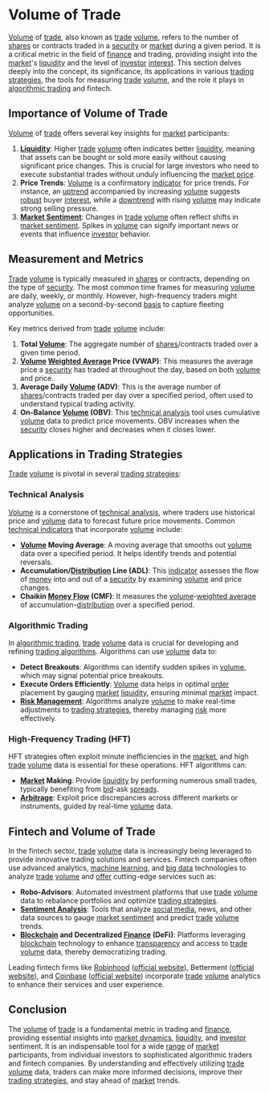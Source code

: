 # Volume of Trade

[Volume](../v/volume.md) of [trade](../t/trade.md), also known as [trade](../t/trade.md) [volume](../v/volume.md), refers to the number of [shares](../s/shares.md) or contracts traded in a [security](../s/security.md) or [market](../m/market.md) during a given period. It is a critical metric in the field of [finance](../f/finance.md) and trading, providing insight into the [market](../m/market.md)'s [liquidity](../l/liquidity.md) and the level of [investor](../i/investor.md) [interest](../i/interest.md). This section delves deeply into the concept, its significance, its applications in various [trading strategies](../t/trading_strategies.md), the tools for measuring [trade](../t/trade.md) [volume](../v/volume.md), and the role it plays in [algorithmic trading](../a/accountability.md) and fintech.

## Importance of Volume of Trade

[Volume](../v/volume.md) of [trade](../t/trade.md) offers several key insights for [market](../m/market.md) participants:

1. **[Liquidity](../l/liquidity.md)**: Higher [trade](../t/trade.md) [volume](../v/volume.md) often indicates better [liquidity](../l/liquidity.md), meaning that assets can be bought or sold more easily without causing significant price changes. This is crucial for large investors who need to execute substantial trades without unduly influencing the [market price](../m/market_price.md).
2. **Price Trends**: [Volume](../v/volume.md) is a confirmatory [indicator](../i/indicator.md) for price trends. For instance, an [uptrend](../u/uptrend.md) accompanied by increasing [volume](../v/volume.md) suggests [robust](../r/robust.md) buyer [interest](../i/interest.md), while a [downtrend](../d/downtrend.md) with rising [volume](../v/volume.md) may indicate strong selling pressure.
3. **[Market Sentiment](../m/market_sentiment.md)**: Changes in [trade](../t/trade.md) [volume](../v/volume.md) often reflect shifts in [market sentiment](../m/market_sentiment.md). Spikes in [volume](../v/volume.md) can signify important news or events that influence [investor](../i/investor.md) behavior.

## Measurement and Metrics

[Trade](../t/trade.md) [volume](../v/volume.md) is typically measured in [shares](../s/shares.md) or contracts, depending on the type of [security](../s/security.md). The most common time frames for measuring [volume](../v/volume.md) are daily, weekly, or monthly. However, high-frequency traders might analyze [volume](../v/volume.md) on a second-by-second [basis](../b/basis.md) to capture fleeting opportunities.

Key metrics derived from [trade](../t/trade.md) [volume](../v/volume.md) include:

1. **Total [Volume](../v/volume.md)**: The aggregate number of [shares](../s/shares.md)/contracts traded over a given time period.
2. **[Volume](../v/volume.md) [Weighted Average](../w/weighted_average.md) Price (VWAP)**: This measures the average price a [security](../s/security.md) has traded at throughout the day, based on both [volume](../v/volume.md) and price.
3. **Average Daily [Volume](../v/volume.md) (ADV)**: This is the average number of [shares](../s/shares.md)/contracts traded per day over a specified period, often used to understand typical trading activity.
4. **On-Balance [Volume](../v/volume.md) (OBV)**: This [technical analysis](../t/technical_analysis.md) tool uses cumulative [volume](../v/volume.md) data to predict price movements. OBV increases when the [security](../s/security.md) closes higher and decreases when it closes lower.

## Applications in Trading Strategies

[Trade](../t/trade.md) [volume](../v/volume.md) is pivotal in several [trading strategies](../t/trading_strategies.md):

### Technical Analysis

[Volume](../v/volume.md) is a cornerstone of [technical analysis](../t/technical_analysis.md), where traders use historical price and [volume](../v/volume.md) data to forecast future price movements. Common [technical indicators](../t/technical_indicator.md) that incorporate [volume](../v/volume.md) include:

- **[Volume](../v/volume.md) Moving Average**: A moving average that smooths out [volume](../v/volume.md) data over a specified period. It helps identify trends and potential reversals.
- **Accumulation/[Distribution](../d/distribution.md) Line (ADL)**: This [indicator](../i/indicator.md) assesses the flow of [money](../m/money.md) into and out of a [security](../s/security.md) by examining [volume](../v/volume.md) and price changes.
- **Chaikin [Money Flow](../m/money_flow.md) (CMF)**: It measures the [volume](../v/volume.md)-[weighted average](../w/weighted_average.md) of accumulation-[distribution](../d/distribution.md) over a specified period.

### Algorithmic Trading

In [algorithmic trading](../a/accountability.md), [trade](../t/trade.md) [volume](../v/volume.md) data is crucial for developing and refining [trading algorithms](../t/trading_algorithms.md). Algorithms can use [volume](../v/volume.md) data to:

- **Detect Breakouts**: Algorithms can identify sudden spikes in [volume](../v/volume.md), which may signal potential price breakouts.
- **Execute Orders Efficiently**: [Volume](../v/volume.md) data helps in optimal [order](../o/order.md) placement by gauging [market](../m/market.md) [liquidity](../l/liquidity.md), ensuring minimal [market](../m/market.md) impact.
- **[Risk Management](../r/risk_management.md)**: Algorithms analyze [volume](../v/volume.md) to make real-time adjustments to [trading strategies](../t/trading_strategies.md), thereby managing [risk](../r/risk.md) more effectively.

### High-Frequency Trading (HFT)

HFT strategies often exploit minute inefficiencies in the [market](../m/market.md), and high [trade](../t/trade.md) [volume](../v/volume.md) data is essential for these operations. HFT algorithms can:

- **[Market](../m/market.md) Making**: Provide [liquidity](../l/liquidity.md) by performing numerous small trades, typically benefiting from [bid](../b/bid.md)-ask [spreads](../s/spreads.md).
- **[Arbitrage](../a/arbitrage.md)**: Exploit price discrepancies across different markets or instruments, guided by real-time [volume](../v/volume.md) data.

## Fintech and Volume of Trade

In the fintech sector, [trade](../t/trade.md) [volume](../v/volume.md) data is increasingly being leveraged to provide innovative trading solutions and services. Fintech companies often use advanced analytics, [machine learning](../m/machine_learning.md), and [big data](../b/big_data_in_trading.md) technologies to analyze [trade](../t/trade.md) [volume](../v/volume.md) and [offer](../o/offer.md) cutting-edge services such as:

- **Robo-Advisors**: Automated investment platforms that use [trade](../t/trade.md) [volume](../v/volume.md) data to rebalance portfolios and optimize [trading strategies](../t/trading_strategies.md).
- **[Sentiment Analysis](../s/sentiment_analysis.md)**: Tools that analyze [social media](../s/social_media.md), news, and other data sources to gauge [market sentiment](../m/market_sentiment.md) and predict [trade](../t/trade.md) [volume](../v/volume.md) trends.
- **[Blockchain](../b/blockchain_in_trading.md) and Decentralized [Finance](../f/finance.md) (DeFi)**: Platforms leveraging [blockchain](../b/blockchain_in_trading.md) technology to enhance [transparency](../t/transparency.md) and access to [trade](../t/trade.md) [volume](../v/volume.md) data, thereby democratizing trading.

Leading fintech firms like [Robinhood](../r/robinhood.md) ([official website](https://robinhood.com)), Betterment ([official website](https://www.betterment.com)), and [Coinbase](../c/coinbase.md) ([official website](https://www.coinbase.com)) incorporate [trade](../t/trade.md) [volume](../v/volume.md) analytics to enhance their services and user experience.

## Conclusion

The [volume](../v/volume.md) of [trade](../t/trade.md) is a fundamental metric in trading and [finance](../f/finance.md), providing essential insights into [market dynamics](../m/market_dynamics.md), [liquidity](../l/liquidity.md), and [investor](../i/investor.md) sentiment. It is an indispensable tool for a wide [range](../r/range.md) of [market](../m/market.md) participants, from individual investors to sophisticated algorithmic traders and fintech companies. By understanding and effectively utilizing [trade](../t/trade.md) [volume](../v/volume.md) data, traders can make more informed decisions, improve their [trading strategies](../t/trading_strategies.md), and stay ahead of [market](../m/market.md) trends.
